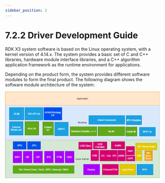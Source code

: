 ```yaml
---
sidebar_position: 2
---
```

# 7.2.2 Driver Development Guide

RDK X3 system software is based on the Linux operating system, with a kernel version of 4.14.x. The system provides a basic set of C and C++ libraries, hardware module interface libraries, and a C++ algorithm application framework as the runtime environment for applications.

Depending on the product form, the system provides different software modules to form the final product. The following diagram shows the software module architecture of the system:

![46a619838b123841cf4a4baea970364d](../../../../../../../static/img/07_Advanced_development/02_linux_development/driver_development/46a619838b123841cf4a4baea970364d.png)